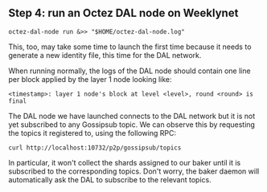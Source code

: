
## Step 4: run an Octez DAL node on Weeklynet

```
octez-dal-node run &>> "$HOME/octez-dal-node.log"
```

This, too, may take some time to launch the first time because it needs to generate a new identity file, this time for the DAL network.

When running normally, the logs of the DAL node should contain one line per block applied by the layer 1 node looking like:

```
<timestamp>: layer 1 node's block at level <level>, round <round> is final
```

The DAL node we have launched connects to the DAL network but it is not yet subscribed to any Gossipsub topic. We can observe this by requesting the topics it registered to, using the following RPC:

```
curl http://localhost:10732/p2p/gossipsub/topics
```

In particular, it won't collect the shards assigned to our baker until it is subscribed to the corresponding topics. Don't worry, the baker daemon will automatically ask the DAL to subscribe to the relevant topics.
